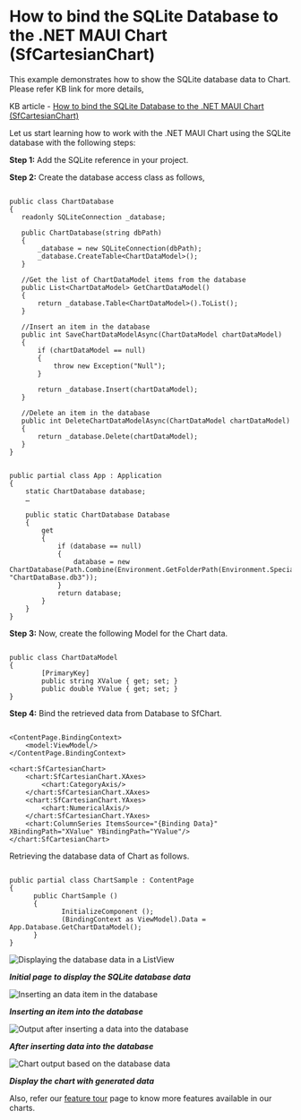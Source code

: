 # How to bind the SQLite Database to the .NET MAUI Chart (SfCartesianChart)

This example demonstrates how to show the SQLite database data to Chart. Please refer KB link for more details,

KB article - [How to bind the SQLite Database to the .NET MAUI Chart (SfCartesianChart)](https://www.syncfusion.com/kb/13690/how-to-bind-the-sqlite-database-to-the-maui-chart-sfcartesianchart)

Let us start learning how to work with the .NET MAUI Chart using the SQLite database with the following steps:

**Step 1:** Add the  SQLite reference in your project. 

**Step 2:** Create the database access class as follows,

 ```

public class ChartDatabase
{
    readonly SQLiteConnection _database;

    public ChartDatabase(string dbPath)
    {
        _database = new SQLiteConnection(dbPath);
        _database.CreateTable<ChartDataModel>();
    }

    //Get the list of ChartDataModel items from the database
    public List<ChartDataModel> GetChartDataModel()
    {
        return _database.Table<ChartDataModel>().ToList();
    }

    //Insert an item in the database
    public int SaveChartDataModelAsync(ChartDataModel chartDataModel)
    {
        if (chartDataModel == null)
        {
            throw new Exception("Null");
        }

        return _database.Insert(chartDataModel);
    }

    //Delete an item in the database 
    public int DeleteChartDataModelAsync(ChartDataModel chartDataModel)
    {
        return _database.Delete(chartDataModel);
    }
}

```

```

public partial class App : Application
{
    static ChartDatabase database;
    …

    public static ChartDatabase Database
    {
        get
        {
            if (database == null)
            {
                database = new ChartDatabase(Path.Combine(Environment.GetFolderPath(Environment.SpecialFolder.LocalApplicationData), "ChartDataBase.db3"));
            }
            return database;
        }
    }
}

```

**Step 3:** Now, create the following Model for the Chart data.

```

public class ChartDataModel
{
        [PrimaryKey]
        public string XValue { get; set; }
        public double YValue { get; set; }
}

```

**Step 4:** Bind the retrieved data from Database to SfChart.

```

<ContentPage.BindingContext>
    <model:ViewModel/>
</ContentPage.BindingContext>

<chart:SfCartesianChart>
    <chart:SfCartesianChart.XAxes>
        <chart:CategoryAxis/>
    </chart:SfCartesianChart.XAxes>
    <chart:SfCartesianChart.YAxes>
        <chart:NumericalAxis/>
    </chart:SfCartesianChart.YAxes>
    <chart:ColumnSeries ItemsSource="{Binding Data}" XBindingPath="XValue" YBindingPath="YValue"/>
</chart:SfCartesianChart>

```

Retrieving the database data of Chart as follows.

```

public partial class ChartSample : ContentPage
{
      public ChartSample ()
      {
             InitializeComponent ();
             (BindingContext as ViewModel).Data = App.Database.GetChartDataModel();
      }
}

```

![Displaying the database data in a ListView](https://user-images.githubusercontent.com/53489303/197131224-9da3e363-ca14-4cf5-a359-c90ff6dc4f69.png)

_**Initial page to display the SQLite database data**_

![Inserting an data item in the database](https://user-images.githubusercontent.com/53489303/197131461-ebfada13-b9ae-49c6-a32e-3ebcb2c29d7d.png)

_**Inserting an item into the database**_

![Output after inserting a data into the database](https://user-images.githubusercontent.com/53489303/197131501-f2686a7c-a336-4237-a9b3-3253e047d66e.png)

_**After inserting data into the database**_

![Chart output based on the database data](https://user-images.githubusercontent.com/53489303/197131581-06882f9b-8f5c-4e2c-af5b-f88da28e0c2e.png)

_**Display the chart with generated data**_

Also, refer our [feature tour](https://www.syncfusion.com/maui-controls/maui-charts) page to know more features available in our charts.
